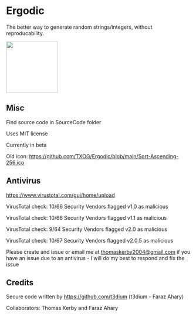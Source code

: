 # Ergodic

The better way to generate random strings/integers, without reproducability.

<img src="https://images.vexels.com/media/users/3/137724/isolated/preview/c30bc541ea2fe03747c7f569bee90089-minimalism-infinity-logo-infinite-by-vexels.png" width="140" height="140">


## Misc


Find source code in SourceCode folder

Uses MIT license

Currently in beta

Old icon: https://github.com/TXOG/Ergodic/blob/main/Sort-Ascending-256.ico


## Antivirus

https://www.virustotal.com/gui/home/upload

VirusTotal check: 10/66 Security Vendors flagged v1.0 as malicious

VirusTotal check: 10/66 Security Vendors flagged v1.1 as malicious 

VirusTotal check: 9/64 Security Vendors flagged v2.0 as malicious

VirusTotal check: 10/67 Security Vendors flagged v2.0.5 as malicious

Please create and issue or email me at thomaskerby2004@gmail.com if you have an issue due to an antivirus - I will do my best to respond and fix the issue


## Credits

Secure code written by https://github.com/t3dium (t3dium - Faraz Ahary)

Collaborators: Thomas Kerby and Faraz Ahary


